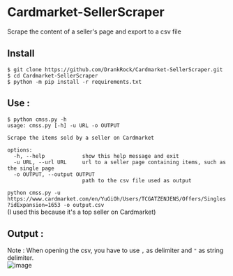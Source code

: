 # Cardmarket-SellerScraper
Scrape the content of a seller's page and export to a csv file

## Install
```console
$ git clone https://github.com/DrankRock/Cardmarket-SellerScraper.git
$ cd Cardmarket-SellerScraper
$ python -m pip install -r requirements.txt
```

## Use :
```console
$ python cmss.py -h
usage: cmss.py [-h] -u URL -o OUTPUT

Scrape the items sold by a seller on Cardmarket

options:
  -h, --help            show this help message and exit
  -u URL, --url URL     url to a seller page containing items, such as the single page
  -o OUTPUT, --output OUTPUT
                        path to the csv file used as output
```
`python cmss.py -u https://www.cardmarket.com/en/YuGiOh/Users/TCGATZENJENS/Offers/Singles?idExpansion=1653 -o output.csv`    
(I used this because it's a top seller on Cardmarket)

## Output :
Note : When opening the csv, you have to use `,` as delimiter and `"` as string delimiter.      
![image](https://user-images.githubusercontent.com/32172257/225280387-5f5b326d-bcf0-4f94-829a-2bb8a67b4a75.png)
